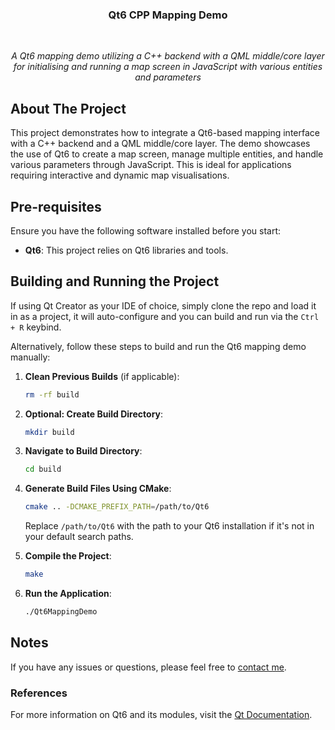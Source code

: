 <h3 align="center">Qt6 CPP Mapping Demo</h3>
<br>
<p align="center"><i>A Qt6 mapping demo utilizing a C++ backend with a QML middle/core layer for initialising and running a map screen in JavaScript with various entities and parameters</i></p>

## About The Project

This project demonstrates how to integrate a Qt6-based mapping interface with a C++ backend and a QML middle/core layer. The demo showcases the use of Qt6 to create a map screen, manage multiple entities, and handle various parameters through JavaScript. This is ideal for applications requiring interactive and dynamic map visualisations.

## Pre-requisites

Ensure you have the following software installed before you start:

- **Qt6**: This project relies on Qt6 libraries and tools.

## Building and Running the Project

If using Qt Creator as your IDE of choice, simply clone the repo and load it in as a project, it will auto-configure and you can build and run via the `Ctrl + R` keybind.

Alternatively, follow these steps to build and run the Qt6 mapping demo manually:

1. **Clean Previous Builds** (if applicable): 
    ```bash
    rm -rf build
    ```

2. **Optional: Create Build Directory**: 
    ```bash
    mkdir build
    ```

3. **Navigate to Build Directory**: 
    ```bash
    cd build
    ```

4. **Generate Build Files Using CMake**: 
    ```bash
    cmake .. -DCMAKE_PREFIX_PATH=/path/to/Qt6
    ```
    Replace `/path/to/Qt6` with the path to your Qt6 installation if it's not in your default search paths.

5. **Compile the Project**: 
    ```bash
    make
    ```

6. **Run the Application**: 
    ```bash
    ./Qt6MappingDemo
    ```

## Notes

If you have any issues or questions, please feel free to [contact me](mailto:carterfs@proton.me).

### References

For more information on Qt6 and its modules, visit the [Qt Documentation](https://doc.qt.io/qt-6/).

